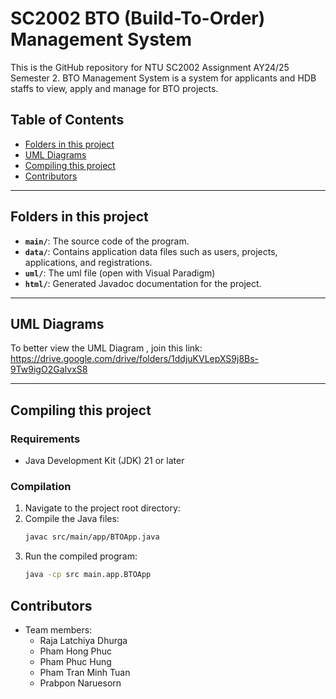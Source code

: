 # SC2002 BTO (Build-To-Order) Management System

This is the GitHub repository for NTU SC2002 Assignment AY24/25 Semester 2. BTO Management System is a system for applicants and HDB staffs to view, apply and manage for BTO projects.

## Table of Contents

- [Folders in this project](#folders-in-this-project)
- [UML Diagrams](#uml-diagrams)
- [Compiling this project](#compiling-this-project)
- [Contributors](#contributors)

---

## Folders in this project

- **`main/`**: The source code of the program.
- **`data/`**: Contains application data files such as users, projects, applications, and registrations.
- **`uml/`**: The uml file (open with Visual Paradigm)
- **`html/`**: Generated Javadoc documentation for the project.

---

## UML Diagrams

To better view the UML Diagram , join this link: https://drive.google.com/drive/folders/1ddjuKVLepXS9j8Bs-9Tw9igO2GaIvxS8

---

## Compiling this project

### Requirements

- Java Development Kit (JDK) 21 or later

### Compilation

1. Navigate to the project root directory:
2. Compile the Java files:
   ```sh
   javac src/main/app/BTOApp.java
   ```
3. Run the compiled program:
   ```sh
   java -cp src main.app.BTOApp
   ```

## Contributors

- Team members:
  - Raja Latchiya Dhurga
  - Pham Hong Phuc
  - Pham Phuc Hung
  - Pham Tran Minh Tuan
  - Prabpon Naruesorn
